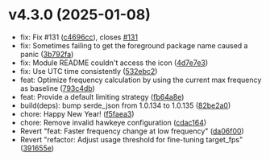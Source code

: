 # v4.3.0 (2025-01-08)

* fix: Fix #131 ([c4696cc](https://github.com/shadow3aaa/fas-rs/commit/c4696cc)), closes [#131](https://github.com/shadow3aaa/fas-rs/issues/131)
* fix: Sometimes failing to get the foreground package name caused a panic ([3b792fa](https://github.com/shadow3aaa/fas-rs/commit/3b792fa))
* fix: Module README couldn't access the icon ([4d7e7e3](https://github.com/shadow3aaa/fas-rs/commit/4d7e7e3))
* fix: Use UTC time consistently ([532ebc2](https://github.com/shadow3aaa/fas-rs/commit/532ebc2))
* feat: Optimize frequency calculation by using the current max frequency as baseline ([793c4db](https://github.com/shadow3aaa/fas-rs/commit/793c4db))
* feat: Provide a default limiting strategy ([fb64a8e](https://github.com/shadow3aaa/fas-rs/commit/fb64a8e))
* build(deps): bump serde_json from 1.0.134 to 1.0.135 ([82be2a0](https://github.com/shadow3aaa/fas-rs/commit/82be2a0))
* chore: Happy New Year! ([f5faea3](https://github.com/shadow3aaa/fas-rs/commit/f5faea3))
* chore: Remove invalid hawkeye configuration ([cdac164](https://github.com/shadow3aaa/fas-rs/commit/cdac164))
* Revert "feat: Faster frequency change at low frequency" ([da06f00](https://github.com/shadow3aaa/fas-rs/commit/da06f00))
* Revert "refactor: Adjust usage threshold for fine-tuning target_fps" ([391655e](https://github.com/shadow3aaa/fas-rs/commit/391655e))
